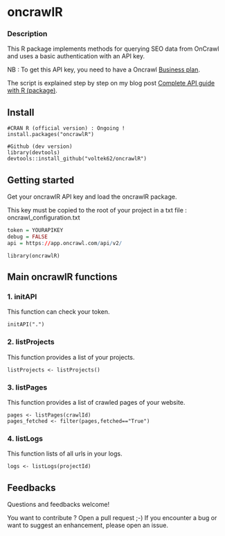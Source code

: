 # oncrawlR

### Description

This R package implements methods for querying SEO data from OnCrawl and uses a basic authentication with an API key. 

NB : To get this API key, you need to have a Oncrawl [Business plan](https://www.oncrawl.com/pricing-crawler/).

The script is explained step by step on my blog post [Complete API guide with R (package)](https://data-seo.com/2019/06/15/oncrawl-complete-api-guide-with-r/).


## Install
```
#CRAN R (official version) : Ongoing !
install.packages("oncrawlR")

#Github (dev version)
library(devtools)
devtools::install_github("voltek62/oncrawlR")
```

## Getting started
Get your oncrawlR API key and load the oncrawlR package.

This key must be copied to the root of your project in a txt file : oncrawl_configuration.txt

```r
token = YOURAPIKEY
debug = FALSE
api = https://app.oncrawl.com/api/v2/
```

```
library(oncrawlR)
```

## Main oncrawlR functions

### 1. initAPI 
This function can check your token.

```
initAPI(".")
```

### 2. listProjects 
This function provides a list of your projects.

```
listProjects <- listProjects()
```

### 3. listPages 
This function provides a list of crawled pages of your website.

```
pages <- listPages(crawlId)
pages_fetched <- filter(pages,fetched=="True")
```

### 4. listLogs 
This function lists of all urls in your logs.

```
logs <- listLogs(projectId)
```

## Feedbacks
Questions and feedbacks welcome!

You want to contribute ? Open a pull request ;-) If you encounter a bug or want to suggest an enhancement, please open an issue.
